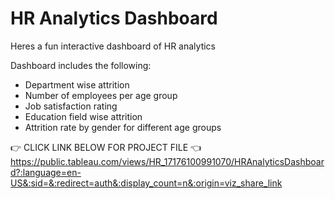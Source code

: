 # HR Analytics Dashboard

Heres a fun interactive dashboard of HR analytics

Dashboard includes the following:
- Department wise attrition
- Number of employees per age group
- Job satisfaction rating
- Education field wise attrition
- Attrition rate by gender for different age groups

👉 CLICK LINK BELOW FOR PROJECT FILE 👈
https://public.tableau.com/views/HR_17176100991070/HRAnalyticsDashboard?:language=en-US&:sid=&:redirect=auth&:display_count=n&:origin=viz_share_link


